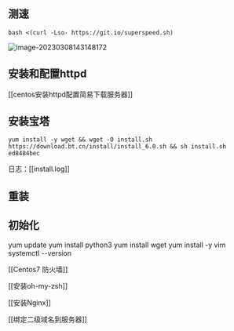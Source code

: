 ## 测速

```
bash <(curl -Lso- https://git.io/superspeed.sh)
```

![image-20230308143148172](https://kiwi4814-1256211473.cos.ap-nanjing.myqcloud.com/img/image-20230308143148172.webp)

## 安装和配置httpd

[[centos安装httpd配置简易下载服务器]]



## 安装宝塔

```
yum install -y wget && wget -O install.sh https://download.bt.cn/install/install_6.0.sh && sh install.sh ed8484bec
```

日志：[[install.log]]

## 重装

## 初始化

yum update
yum install python3
yum install wget
yum install -y vim
systemctl --version


[[Centos7 防火墙]]

[[安装oh-my-zsh]]

[[安装Nginx]]

[[绑定二级域名到服务器]]


